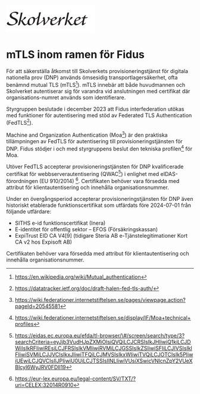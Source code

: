 ![Skolverkets logotyp](media/Skolverket.png)

# mTLS inom ramen för Fidus

För att säkerställa åtkomst till Skolverkets provisioneringstjänst för digitala nationella prov (DNP) används ömsesidig transportlagersäkerhet, ofta benämnd mutual TLS (mTLS[^1]). mTLS innebär att både huvudmannen och Skolverket autentiserar sig för varandra vid anslutningen med certifikat där organisations-numret används som identifierare.

Styrgruppen beslutade i december 2023 att Fidus interfederation utökas med funktioner för autentisering med stöd av Federated TLS Authentication (FedTLS[^2]).

Machine and Organization Authentication (Moa[^3]) är den praktiska tillämpningen av FedTLS för autentisering till provisioneringstjänsten för DNP. Fidus stödjer i och med styrgruppens beslut den tekniska profilen[^4] för Moa.

Utöver FedTLS accepterar provisioneringstjänsten för DNP kvalificerade certifikat för webbserverautentisering (QWAC[^5]) i enlighet med eIDAS-förordningen (EU 910/2014) [^6]. Certifikaten behöver vara försedda med attribut för klientautentisering och innehålla organisationsnummer.

Under en övergångsperiod accepterar provisioneringstjänsten för DNP även historiskt etablerade funktionscertifikat som utfärdats före 2024-07-01 från följande utfärdare:

-   SITHS e-id funktionscertifikat (Inera)
-   E-identitet för offentlig sektor – EFOS (Försäkringskassan)
-   ExpiTrust EID CA V4[9] (tidigare Steria AB e-Tjänstelegitimationer Kort CA v2 hos Expisoft AB)

Certifikaten behöver vara försedda med attribut för klientautentisering och innehålla organisationsnummer.

[^1]: https://en.wikipedia.org/wiki/Mutual_authentication

[^2]: https://datatracker.ietf.org/doc/draft-halen-fed-tls-auth/

[^3]: https://wiki.federationer.internetstiftelsen.se/pages/viewpage.action?pageId=20545581

[^4]: https://wiki.federationer.internetstiftelsen.se/display/IF/Moa+technical+profiles

[^5]:  https://eidas.ec.europa.eu/efda/tl-browser/\#/screen/search/type/3?searchCriteria=eyJjb3VudHJpZXMiOlsiQVQiLCJCRSIsIkJHIiwiQ1kiLCJDWiIsIkRFIiwiREsiLCJFRSIsIkVMIiwiRVMiLCJGSSIsIkZSIiwiSFIiLCJIVSIsIklFIiwiSVMiLCJJVCIsIkxJIiwiTFQiLCJMVSIsIkxWIiwiTVQiLCJOTCIsIk5PIiwiUEwiLCJQVCIsIlJPIiwiU0UiLCJTSSIsIlNLIiwiVUsiXSwicVNlcnZpY2VUeXBlcyI6WyJRV0FDIl19

[^6]: https://eur-lex.europa.eu/legal-content/SV/TXT/?uri=CELEX:32014R0910

